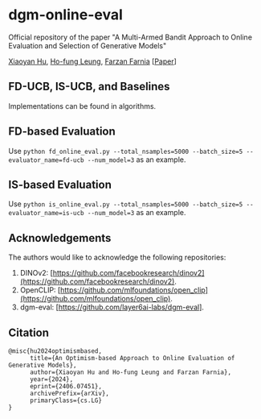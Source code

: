 # dgm-online-eval
Official repository of the paper "A Multi-Armed Bandit Approach to Online Evaluation and Selection of Generative Models"

[Xiaoyan Hu](https://yannxiaoyanhu.github.io), [Ho-fung Leung](http://www.cse.cuhk.edu.hk/~lhf/), [Farzan Farnia](https://www.cse.cuhk.edu.hk/~farnia/Home.html) [[Paper](https://arxiv.org/abs/2406.07451)]

## FD-UCB, IS-UCB, and Baselines

Implementations can be found in algorithms.

## FD-based Evaluation

Use ```python fd_online_eval.py --total_nsamples=5000 --batch_size=5 --evaluator_name=fd-ucb --num_model=3``` as an example.

## IS-based Evaluation

Use ```python is_online_eval.py --total_nsamples=5000 --batch_size=5 --evaluator_name=is-ucb --num_model=3``` as an example.

## Acknowledgements

The authors would like to acknowledge the following repositories:

1. DINOv2: [https://github.com/facebookresearch/dinov2](https://github.com/facebookresearch/dinov2).
2. OpenCLIP: [https://github.com/mlfoundations/open_clip](https://github.com/mlfoundations/open_clip).
3. dgm-eval: [https://github.com/layer6ai-labs/dgm-eval].


## Citation
```
@misc{hu2024optimismbased,
      title={An Optimism-based Approach to Online Evaluation of Generative Models}, 
      author={Xiaoyan Hu and Ho-fung Leung and Farzan Farnia},
      year={2024},
      eprint={2406.07451},
      archivePrefix={arXiv},
      primaryClass={cs.LG}
}
```
